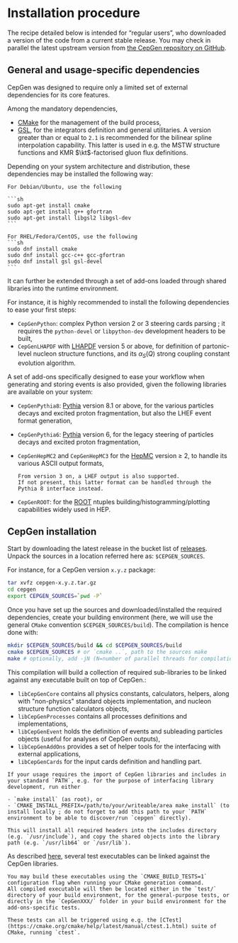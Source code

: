 # Installation procedure

The recipe detailed below is intended for “regular users”, who downloaded a version of the code from a current stable release.
You may check in parallel the latest upstream version from [the CepGen repository on GitHub](https://github.com/cepgen/cepgen).

## General and usage-specific dependencies

CepGen was designed to require only a limited set of external dependencies for its core features.

Among the mandatory dependencies,

- [CMake](https://cmake.org/) for the management of the build process,
- [GSL](https://www.gnu.org/software/gsl/), for the integrators definition and general utilitaries.
  A version greater than or equal to `2.1` is recommended for the bilinear spline interpolation capability.
  This latter is used in e.g. the MSTW structure functions and KMR $\kt$-factorised gluon flux definitions.

Depending on your system architecture and distribution, these dependencies may be installed the following way:

````{note}
For Debian/Ubuntu, use the following

```sh
sudo apt-get install cmake
sudo apt-get install g++ gfortran
sudo apt-get install libgsl2 libgsl-dev
```

For RHEL/Fedora/CentOS, use the following
```sh
sudo dnf install cmake
sudo dnf install gcc-c++ gcc-gfortran
sudo dnf install gsl gsl-devel
```
````

It can further be extended through a set of add-ons loaded through shared libraries into the runtime environment.

For instance, it is highly recommended to install the following dependencies to ease your first steps:

- `CepGenPython`: complex Python version 2 or 3 steering cards parsing ; it requires the `python-devel` or `libpython-dev` development headers to be built,
- `CepGenLHAPDF` with [LHAPDF](https://lhapdf.hepforge.org/) version 5 or above, for definition of partonic-level nucleon structure functions, and its $\alpha_S(Q)$ strong coupling constant evolution algorithm.

A set of add-ons specifically designed to ease your workflow when generating and storing events is also provided, given the following libraries are available on your system:

- `CepGenPythia8`: [Pythia](https://pythia.org) version 8.1 or above, for the various particles decays and excited proton fragmentation, but also the LHEF event format generation,

- `CepGenPythia6`: [Pythia](https://pythia.org/pythia6) version 6, for the legacy steering of particles decays and excited proton fragmentation,

- `CepGenHepMC2` and `CepGenHepMC3` for the [HepMC](https://hepmc.web.cern.ch/hepmc/) version ≥ 2, to handle its various ASCII output formats,

  ```{note}
  From version 3 on, a LHEF output is also supported.
  If not present, this latter format can be handled through the Pythia 8 interface instead.
  ```

- `CepGenROOT`: for the [ROOT](https://root.cern.ch/) ntuples building/histogramming/plotting capabilities widely used in HEP.

## CepGen installation

Start by downloading the latest release in the bucket list of [releases](https://github.com/cepgen/cepgen/releases).
Unpack the sources in a location referred here as: `$CEPGEN_SOURCES`.

For instance, for a CepGen version `x.y.z` package:

```sh
tar xvfz cepgen-x.y.z.tar.gz
cd cepgen
export CEPGEN_SOURCES=`pwd -P`
```

Once you have set up the sources and downloaded/installed the required dependencies, create your building environment (here, we will use the general `CMake` convention `$CEPGEN_SOURCES/build`).
The compilation is hence done with:

```sh
mkdir $CEPGEN_SOURCES/build && cd $CEPGEN_SOURCES/build
cmake $CEPGEN_SOURCES # or `cmake ..`, path to the sources make
make # optionally, add -jN (N=number of parallel threads for compilation)
```

This compilation will build a collection of required sub-libraries to be linked against any executable built on top of CepGen.:

- `libCepGenCore` contains all physics constants, calculators, helpers, along with "non-physics" standard objects implementation, and nucleon structure function calculators objects,
- `libCepGenProcesses` contains all processes definitions and implementations,
- `libCepGenEvent` holds the definition of events and subleading particles objects (useful for analyses of CepGen outputs),
- `libCepGenAddOns` provides a set of helper tools for the interfacing with external applications,
- `libCepGenCards` for the input cards definition and handling part.

```{note}
If your usage requires the import of CepGen libraries and includes in your standard `PATH`, e.g. for the purpose of interfacing library development, run either

- `make install` (as root), or
- `CMAKE_INSTALL_PREFIX=/path/to/your/writeable/area make install` (to install locally ; do not forget to add this path to your `PATH` environment to be able to discover/run `cepgen` directly).

This will install all required headers into the includes directory (e.g. `/usr/include`), and copy the shared objects into the library path (e.g. `/usr/lib64` or `/usr/lib`).
```

As described [here](/usage.md), several test executables can be linked against the CepGen libraries.

```{note}
You may build these executables using the `CMAKE_BUILD_TESTS=1` configuration flag when running your CMake generation command.
All compiled executable will then be located either in the `test/` directory of your build environment, for the general-purpose tests, or directly in the `CepGenXXX/` folder in your build environment for the add-ons-specific tests.

These tests can all be triggered using e.g. the [CTest](https://cmake.org/cmake/help/latest/manual/ctest.1.html) suite of CMake, running `ctest`.
```

